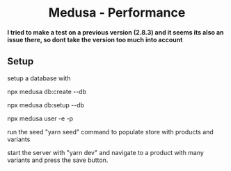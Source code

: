 <h1 align="center">
  Medusa - Performance
</h1>

<h4>I tried to make a test on a previous version (2.8.3) and it seems its also an issue there, so dont take the version too much into account</h4>

## Setup

<div>
<p>setup a database with</p>

<p>npx medusa db:create --db <name></p>
<p>npx medusa db:setup --db <name></p>
<p>npx medusa user -e <email> -p <password></p>
</div>

<p>run the seed "yarn seed" command to populate store with products and variants</p>

<p>start the server with "yarn dev" and navigate to a product with many variants and press the save button.</p>
